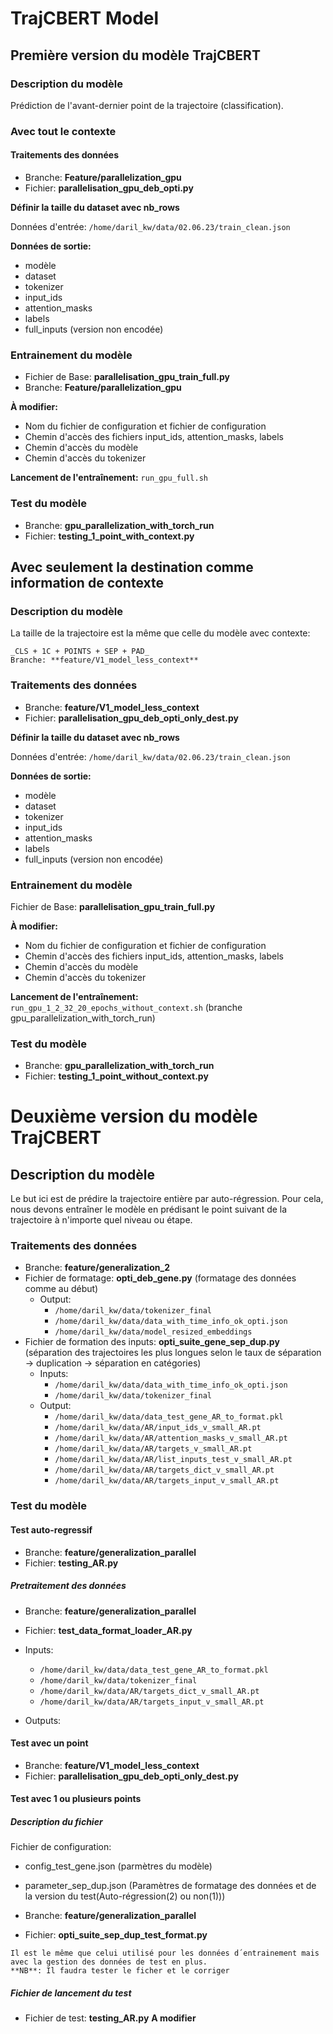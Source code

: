 # TrajCBERT Model

## Première version du modèle TrajCBERT

### Description du modèle

Prédiction de l'avant-dernier point de la trajectoire (classification).

### Avec tout le contexte

#### Traitements des données

- Branche: **Feature/parallelization_gpu**
- Fichier: **parallelisation_gpu_deb_opti.py**

**Définir la taille du dataset avec nb_rows**

Données d'entrée: `/home/daril_kw/data/02.06.23/train_clean.json`

**Données de sortie:**
- modèle
- dataset
- tokenizer
- input_ids
- attention_masks
- labels
- full_inputs (version non encodée)

### Entrainement du modèle

- Fichier de Base: **parallelisation_gpu_train_full.py**
- Branche: **Feature/parallelization_gpu**

**À modifier:**
- Nom du fichier de configuration et fichier de configuration
- Chemin d'accès des fichiers input_ids, attention_masks, labels
- Chemin d'accès du modèle
- Chemin d'accès du tokenizer

**Lancement de l'entraînement:**
`run_gpu_full.sh`


### Test du modèle 
  - Branche: **gpu_parallelization_with_torch_run**
  - Fichier: **testing_1_point_with_context.py**
## Avec seulement la destination comme information de contexte

### Description du modèle

La taille de la trajectoire est la même que celle du modèle avec contexte:

```
_CLS + 1C + POINTS + SEP + PAD_
Branche: **feature/V1_model_less_context**
```

### Traitements des données

- Branche: **feature/V1_model_less_context**
- Fichier: **parallelisation_gpu_deb_opti_only_dest.py**

**Définir la taille du dataset avec nb_rows**

Données d'entrée: `/home/daril_kw/data/02.06.23/train_clean.json`

**Données de sortie:**
- modèle
- dataset
- tokenizer
- input_ids
- attention_masks
- labels
- full_inputs (version non encodée)

### Entrainement du modèle

Fichier de Base: **parallelisation_gpu_train_full.py**

**À modifier:**
- Nom du fichier de configuration et fichier de configuration
- Chemin d'accès des fichiers input_ids, attention_masks, labels
- Chemin d'accès du modèle
- Chemin d'accès du tokenizer

**Lancement de l'entraînement:**
`run_gpu_1_2_32_20_epochs_without_context.sh` (branche gpu_parallelization_with_torch_run)


### Test du modèle 
  - Branche: **gpu_parallelization_with_torch_run**
  - Fichier: **testing_1_point_without_context.py**
# Deuxième version du modèle TrajCBERT

## Description du modèle

Le but ici est de prédire la trajectoire entière par auto-régression. Pour cela, nous devons entraîner le modèle en prédisant le point suivant de la trajectoire à n'importe quel niveau ou étape.

### Traitements des données

- Branche: **feature/generalization_2**
- Fichier de formatage: **opti_deb_gene.py** (formatage des données comme au début)
  - Output:
    - `/home/daril_kw/data/tokenizer_final`
    - `/home/daril_kw/data/data_with_time_info_ok_opti.json`
    - `/home/daril_kw/data/model_resized_embeddings`
- Fichier de formation des inputs: **opti_suite_gene_sep_dup.py** (séparation des trajectoires les plus longues selon le taux de séparation -> duplication -> séparation en catégories)
  - Inputs:
    - `/home/daril_kw/data/data_with_time_info_ok_opti.json`
    - `/home/daril_kw/data/tokenizer_final`
  - Output:
    - `/home/daril_kw/data/data_test_gene_AR_to_format.pkl`
    - `/home/daril_kw/data/AR/input_ids_v_small_AR.pt`
    - `/home/daril_kw/data/AR/attention_masks_v_small_AR.pt`
    - `/home/daril_kw/data/AR/targets_v_small_AR.pt`
    - `/home/daril_kw/data/AR/list_inputs_test_v_small_AR.pt`
    - `/home/daril_kw/data/AR/targets_dict_v_small_AR.pt`
    - `/home/daril_kw/data/AR/targets_input_v_small_AR.pt`


### Test du modèle 
#### Test auto-regressif
 - Branche: **feature/generalization_parallel**
 - Fichier: **testing_AR.py**

 ##### Pretraitement des données
  - Branche: **feature/generalization_parallel**
  - Fichier: **test_data_format_loader_AR.py**

  - Inputs: 
    - `/home/daril_kw/data/data_test_gene_AR_to_format.pkl`
    - `/home/daril_kw/data/tokenizer_final`
    - `/home/daril_kw/data/AR/targets_dict_v_small_AR.pt`
    - `/home/daril_kw/data/AR/targets_input_v_small_AR.pt`

  - Outputs:
  





#### Test avec un point

- Branche: **feature/V1_model_less_context**
- Fichier: **parallelisation_gpu_deb_opti_only_dest.py**

#### Test avec 1 ou plusieurs points
 
##### Description du fichier


Fichier de configuration: 

  - config_test_gene.json (parmètres du modèle)
  - parameter_sep_dup.json (Paramètres de formatage des données et de la version du test(Auto-régression(2) ou non(1)))



- Branche: **feature/generalization_parallel**
- Fichier: **opti_suite_sep_dup_test_format.py** 
``` 
Il est le même que celui utilisé pour les données d´entrainement mais avec la gestion des données de test en plus.
**NB**: Il faudra tester le ficher et le corriger

```


##### Fichier de lancement du test

- Fichier de test: **testing_AR.py**
  **A modifier**








